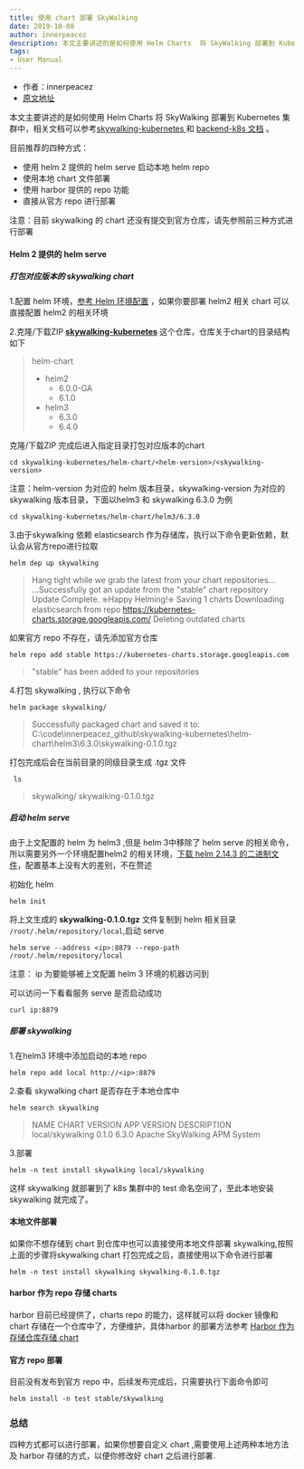 ```yaml
---
title: 使用 chart 部署 SkyWalking
date: 2019-10-08
author: innerpeacez
description: 本文主要讲述的是如何使用 Helm Charts  将 SkyWalking 部署到 Kubernetes 集群中。
tags:
- User Manual
---
```


- 作者：innerpeacez
- [原文地址](https://ipzgo.top/2019-10-08-%E5%A6%82%E4%BD%95%E4%BD%BF%E7%94%A8-helm-chart-%E9%83%A8%E7%BD%B2-skywalking/)

本文主要讲述的是如何使用 Helm Charts  将 SkyWalking 部署到 Kubernetes 集群中，相关文档可以参考[skywalking-kubernetes ](https://github.com/apache/skywalking-kubernetes)和 [backend-k8s 文档](https://github.com/apache/skywalking/blob/master/docs/en/setup/backend/backend-k8s.md) 。

目前推荐的四种方式：

- 使用 helm 2 提供的 helm serve 启动本地 helm repo 
- 使用本地 chart 文件部署
- 使用 harbor 提供的 repo 功能
- 直接从官方 repo 进行部署

注意：目前 skywalking 的 chart 还没有提交到官方仓库，请先参照前三种方式进行部署

#### Helm 2 提供的 helm serve 

##### **打包对应版本的 skywalking chart**

1.配置 helm 环境，[参考 Helm 环境配置](https://ipzgo.top/2019-07-26-Windows-%E4%BD%BF%E7%94%A8-helm3-%E5%92%8C-kubectl/) ，如果你要部署 helm2 相关 chart 可以直接配置 helm2 的相关环境

2.克隆/下载ZIP [**skywalking-kubernetes**](https://github.com/apache/skywalking-kubernetes) 这个仓库，仓库关于chart的目录结构如下

> helm-chart
>
> - helm2
>   - 6.0.0-GA
>   - 6.1.0
> - helm3
>   - 6.3.0
>   - 6.4.0

克隆/下载ZIP 完成后进入指定目录打包对应版本的chart 

```shell
cd skywalking-kubernetes/helm-chart/<helm-version>/<skywalking-version>
```

注意：helm-version 为对应的 helm 版本目录，skywalking-version 为对应的 skywalking 版本目录，下面以helm3 和 skywalking 6.3.0 为例

```shell
cd skywalking-kubernetes/helm-chart/helm3/6.3.0
```

3.由于skywalking 依赖 elasticsearch 作为存储库，执行以下命令更新依赖，默认会从官方repo进行拉取

```shell
helm dep up skywalking
```

> Hang tight while we grab the latest from your chart repositories...
> ...Successfully got an update from the "stable" chart repository
> Update Complete. ⎈Happy Helming!⎈
> Saving 1 charts
> Downloading elasticsearch from repo https://kubernetes-charts.storage.googleapis.com/
> Deleting outdated charts

如果官方 repo 不存在，请先添加官方仓库

```shell
helm repo add stable https://kubernetes-charts.storage.googleapis.com
```

>"stable" has been added to your repositories

4.打包 skywalking , 执行以下命令

```shell
helm package skywalking/
```

>Successfully packaged chart and saved it to: C:\code\innerpeacez_github\skywalking-kubernetes\helm-chart\helm3\6.3.0\skywalking-0.1.0.tgz

打包完成后会在当前目录的同级目录生成 .tgz 文件

```
 ls
```

>skywalking/  skywalking-0.1.0.tgz

##### 启动 helm serve 

由于上文配置的 helm 为 helm3 ,但是 helm 3中移除了 helm serve 的相关命令，所以需要另外一个环境配置helm2 的相关环境，[下载 helm 2.14.3 的二进制文件](https://github.com/helm/helm/releases/tag/v2.14.3)，配置基本上没有大的差别，不在赘述

初始化 helm 

```shelm
helm init
```

将上文生成的 **skywalking-0.1.0.tgz** 文件复制到 helm 相关目录 `/root/.helm/repository/local`,启动 serve

```shell
helm serve --address <ip>:8879 --repo-path /root/.helm/repository/local
```

注意： ip 为要能够被上文配置 helm 3 环境的机器访问到

可以访问一下看看服务 serve 是否启动成功

```shell
curl ip:8879
```

##### 部署 skywalking

1.在helm3 环境中添加启动的本地 repo 

```shell
helm repo add local http://<ip>:8879
```

2.查看 skywalking chart 是否存在于本地仓库中

```shell
helm search skywalking
```

> NAME             	CHART VERSION	APP VERSION	DESCRIPTION                 
> local/skywalking 	0.1.0        	6.3.0      	Apache SkyWalking APM System

3.部署

```shell
helm -n test install skywalking local/skywalking
```

这样 skywalking 就部署到了 k8s 集群中的 test 命名空间了，至此本地安装skywalking 就完成了。

#### 本地文件部署

如果你不想存储到 chart 到仓库中也可以直接使用本地文件部署 skywalking,按照上面的步骤将skywalking chart 打包完成之后，直接使用以下命令进行部署

```shell
helm -n test install skywalking skywalking-0.1.0.tgz
```

#### harbor 作为 repo 存储 charts

harbor 目前已经提供了，charts repo 的能力，这样就可以将 docker 镜像和 chart 存储在一个仓库中了，方便维护，具体harbor 的部署方法参考 [Harbor 作为存储仓库存储 chart](https://ipzgo.top/2019-07-26-Helm-3-%E4%BD%BF%E7%94%A8-harbor-%E4%BD%9C%E4%B8%BA%E4%BB%93%E5%BA%93%E5%AD%98%E5%82%A8-charts/)

#### 官方 repo 部署

目前没有发布到官方 repo 中，后续发布完成后，只需要执行下面命令即可

```shell
helm install -n test stable/skywalking
```

### 总结

四种方式都可以进行部署，如果你想要自定义 chart ,需要使用上述两种本地方法及 harbor 存储的方式，以便你修改好 chart 之后进行部署.